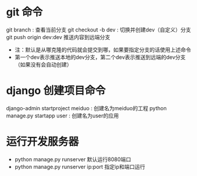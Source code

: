 # git 命令
git branch : 查看当前分支
git checkout -b dev : 切换并创建dev（自定义）分支
git push origin dev:dev 推送内容到远端分支
- 注：默认是从哪克隆的代码就会提交到哪，如果要指定分支的话使用上述命令
- 第一个dev表示推送本地的dev分支，第二个dev表示推送到远端的dev分支（如果没有会自动创建）

# django 创建项目命令
django-admin startproject meiduo : 创建名为meiduo的工程
python manage.py startapp user : 创建名为user的应用

# 运行开发服务器
+ python manage.py runserver 默认运行8080端口
+ python manage.py runserver ip:port 指定ip和端口运行
